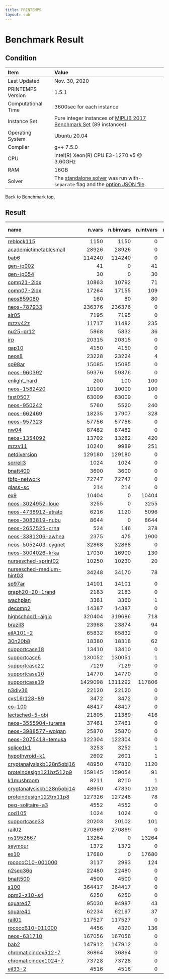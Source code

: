 ```yaml
---
title: PRINTEMPS
layout: sub
---
```


# Benchmark Result

## Condition
| Item               | Value                                                                                                                                                                   |
|:-------------------|:------------------------------------------------------------------------------------------------------------------------------------------------------------------------|
| Last Updated       | Nov. 30, 2020                                                                                                                                                           |
| PRINTEMPS Version  | 1.5.1                                                                                                                                                                   |
| Computational Time | 3600sec for each instance                                                                                                                                               |
| Instance Set       | Pure integer instances of [MIPLIB 2017 Benchmark Set](https://miplib.zib.de/tag_benchmark.html) (89 instances)                                                          |
| Operating System   | Ubuntu 20.04                                                                                                                                                            |
| Compiler           | g++ 7.5.0                                                                                                                                                               |
| CPU                | Intel(R) Xeon(R) CPU E3-1270 v5 @ 3.60GHz                                                                                                                               |
| RAM                | 16GB                                                                                                                                                                    |
| Solver             | The [standalone solver](https://snowberryfield.github.io/printemps/#standalone-solver) was run with`--separate` flag and the [option JSON file](benchmark_option.json). |

Back to [Benchmark top](../../../).

## Result

| name                                                                                               |  n.vars | n.binvars | n.intvars | n.contvars | n.constrs |         found feas.          |                     obj.(viol.) |       known best |
|:---------------------------------------------------------------------------------------------------|--------:|----------:|----------:|-----------:|----------:|:----------------------------:|--------------------------------:|-----------------:|
| [reblock115](https://miplib.zib.de/instance_details_reblock115.html)                               |    1150 |      1150 |         0 |          0 |      4735 | <font color=green>Yes</font> |                -35887696.057037 |   -36800603.2332 |
| [academictimetablesmall](https://miplib.zib.de/instance_details_academictimetablesmall.html)       |   28926 |     28926 |         0 |          0 |     23294 |  <font color=gray>No</font>  |    <font color=red>(1.0)</font> |              0.0 |
| [bab6](https://miplib.zib.de/instance_details_bab6.html)                                           |  114240 |    114240 |         0 |          0 |     29904 |  <font color=gray>No</font>  |   <font color=red>(62.0)</font> |     -284248.2307 |
| [gen-ip002](https://miplib.zib.de/instance_details_gen-ip002.html)                                 |      41 |         0 |        41 |          0 |        24 | <font color=green>Yes</font> |                    -4746.492685 |     -4783.733392 |
| [gen-ip054](https://miplib.zib.de/instance_details_gen-ip054.html)                                 |      30 |         0 |        30 |          0 |        27 | <font color=green>Yes</font> |                     6840.965642 |    6840.96564179 |
| [comp21-2idx](https://miplib.zib.de/instance_details_comp21-2idx.html)                             |   10863 |     10792 |        71 |          0 |     14038 | <font color=green>Yes</font> |                           153.0 |             74.0 |
| [comp07-2idx](https://miplib.zib.de/instance_details_comp07-2idx.html)                             |   17264 |     17155 |       109 |          0 |     21235 | <font color=green>Yes</font> |                             6.0 |              6.0 |
| [neos859080](https://miplib.zib.de/instance_details_neos859080.html)                               |     160 |        80 |        80 |          0 |       164 |  <font color=gray>No</font>  |    <font color=red>(1.0)</font> |             None |
| [neos-787933](https://miplib.zib.de/instance_details_neos-787933.html)                             |  236376 |    236376 |         0 |          0 |      1897 | <font color=green>Yes</font> |                            34.0 |             30.0 |
| [air05](https://miplib.zib.de/instance_details_air05.html)                                         |    7195 |      7195 |         0 |          0 |       426 | <font color=green>Yes</font> |                         27288.0 |          26374.0 |
| [mzzv42z](https://miplib.zib.de/instance_details_mzzv42z.html)                                     |   11717 |     11482 |       235 |          0 |     10460 | <font color=green>Yes</font> |                        -14130.0 |         -20540.0 |
| [nu25-pr12](https://miplib.zib.de/instance_details_nu25-pr12.html)                                 |    5868 |      5832 |        36 |          0 |      2313 | <font color=green>Yes</font> |                         56475.0 |          53905.0 |
| [irp](https://miplib.zib.de/instance_details_irp.html)                                             |   20315 |     20315 |         0 |          0 |        39 | <font color=green>Yes</font> |                    12159.492836 |  12159.492835397 |
| [qap10](https://miplib.zib.de/instance_details_qap10.html)                                         |    4150 |      4150 |         0 |          0 |      1820 | <font color=green>Yes</font> |                           364.0 |            340.0 |
| [neos8](https://miplib.zib.de/instance_details_neos8.html)                                         |   23228 |     23224 |         4 |          0 |     46324 | <font color=green>Yes</font> |                         -3513.0 |          -3719.0 |
| [sp98ar](https://miplib.zib.de/instance_details_sp98ar.html)                                       |   15085 |     15085 |         0 |          0 |      1435 | <font color=green>Yes</font> |                    562412239.68 |      529740623.2 |
| [neos-960392](https://miplib.zib.de/instance_details_neos-960392.html)                             |   59376 |     59376 |         0 |          0 |      4744 | <font color=green>Yes</font> |                          -238.0 |           -238.0 |
| [enlight_hard](https://miplib.zib.de/instance_details_enlight_hard.html)                           |     200 |       100 |       100 |          0 |       100 |  <font color=gray>No</font>  |    <font color=red>(2.0)</font> |             37.0 |
| [neos-1582420](https://miplib.zib.de/instance_details_neos-1582420.html)                           |   10100 |     10000 |       100 |          0 |     10180 | <font color=green>Yes</font> |                            96.0 |             91.0 |
| [fast0507](https://miplib.zib.de/instance_details_fast0507.html)                                   |   63009 |     63009 |         0 |          0 |       507 | <font color=green>Yes</font> |                           181.0 |            174.0 |
| [neos-950242](https://miplib.zib.de/instance_details_neos-950242.html)                             |    5760 |      5520 |       240 |          0 |     34224 | <font color=green>Yes</font> |                             4.0 |              4.0 |
| [neos-662469](https://miplib.zib.de/instance_details_neos-662469.html)                             |   18235 |     17907 |       328 |          0 |      1085 | <font color=green>Yes</font> |                        826810.0 |         184380.0 |
| [neos-957323](https://miplib.zib.de/instance_details_neos-957323.html)                             |   57756 |     57756 |         0 |          0 |      3757 | <font color=green>Yes</font> |                     -237.731995 |     -237.7566815 |
| [nw04](https://miplib.zib.de/instance_details_nw04.html)                                           |   87482 |     87482 |         0 |          0 |        36 | <font color=green>Yes</font> |                         17124.0 |          16862.0 |
| [neos-1354092](https://miplib.zib.de/instance_details_neos-1354092.html)                           |   13702 |     13282 |       420 |          0 |      3135 |  <font color=gray>No</font>  |    <font color=red>(5.0)</font> |             46.0 |
| [mzzv11](https://miplib.zib.de/instance_details_mzzv11.html)                                       |   10240 |      9989 |       251 |          0 |      9499 | <font color=green>Yes</font> |                         -9670.0 |         -21718.0 |
| [netdiversion](https://miplib.zib.de/instance_details_netdiversion.html)                           |  129180 |    129180 |         0 |          0 |    119589 | <font color=green>Yes</font> |                           642.0 |            242.0 |
| [sorrell3](https://miplib.zib.de/instance_details_sorrell3.html)                                   |    1024 |      1024 |         0 |          0 |    169162 | <font color=green>Yes</font> |                           -16.0 |            -16.0 |
| [bnatt400](https://miplib.zib.de/instance_details_bnatt400.html)                                   |    3600 |      3600 |         0 |          0 |      5614 |  <font color=gray>No</font>  |   <font color=red>(1.75)</font> |              1.0 |
| [tbfp-network](https://miplib.zib.de/instance_details_tbfp-network.html)                           |   72747 |     72747 |         0 |          0 |      2436 | <font color=green>Yes</font> |                       29.872917 |      24.16319444 |
| [glass-sc](https://miplib.zib.de/instance_details_glass-sc.html)                                   |     214 |       214 |         0 |          0 |      6119 | <font color=green>Yes</font> |                            23.0 |             23.0 |
| [ex9](https://miplib.zib.de/instance_details_ex9.html)                                             |   10404 |         0 |     10404 |          0 |     40962 | <font color=green>Yes</font> |                            81.0 |             81.0 |
| [neos-3024952-loue](https://miplib.zib.de/instance_details_neos-3024952-loue.html)                 |    3255 |         0 |      3255 |          0 |      3705 | <font color=green>Yes</font> |                        120211.0 |          26756.0 |
| [neos-4738912-atrato](https://miplib.zib.de/instance_details_neos-4738912-atrato.html)             |    6216 |      1120 |      5096 |          0 |      1947 | <font color=green>Yes</font> |                 324721622.99825 |    283627956.595 |
| [neos-3083819-nubu](https://miplib.zib.de/instance_details_neos-3083819-nubu.html)                 |    8644 |         0 |      8644 |          0 |      4725 | <font color=green>Yes</font> |                       6797480.0 |        6307996.0 |
| [neos-2657525-crna](https://miplib.zib.de/instance_details_neos-2657525-crna.html)                 |     524 |       146 |       378 |          0 |       342 | <font color=green>Yes</font> |                       15.658593 |         1.810748 |
| [neos-3381206-awhea](https://miplib.zib.de/instance_details_neos-3381206-awhea.html)               |    2375 |       475 |      1900 |          0 |       479 | <font color=green>Yes</font> |                           453.0 |            453.0 |
| [neos-5052403-cygnet](https://miplib.zib.de/instance_details_neos-5052403-cygnet.html)             |   32868 |     32868 |         0 |          0 |     38268 | <font color=green>Yes</font> |                           213.0 |            182.0 |
| [neos-3004026-krka](https://miplib.zib.de/instance_details_neos-3004026-krka.html)                 |   17030 |     16900 |       130 |          0 |     12545 | <font color=green>Yes</font> |                             0.0 |              0.0 |
| [nursesched-sprint02](https://miplib.zib.de/instance_details_nursesched-sprint02.html)             |   10250 |     10230 |        20 |          0 |      3522 | <font color=green>Yes</font> |                           110.0 |             58.0 |
| [nursesched-medium-hint03](https://miplib.zib.de/instance_details_nursesched-medium-hint03.html)   |   34248 |     34170 |        78 |          0 |     14062 | <font color=green>Yes</font> |                          6733.0 |            115.0 |
| [sp97ar](https://miplib.zib.de/instance_details_sp97ar.html)                                       |   14101 |     14101 |         0 |          0 |      1761 | <font color=green>Yes</font> |                     696223844.8 |    660705645.759 |
| [graph20-20-1rand](https://miplib.zib.de/instance_details_graph20-20-1rand.html)                   |    2183 |      2183 |         0 |          0 |      5587 | <font color=green>Yes</font> |                            -8.0 |             -9.0 |
| [wachplan](https://miplib.zib.de/instance_details_wachplan.html)                                   |    3361 |      3360 |         1 |          0 |      1553 | <font color=green>Yes</font> |                            -8.0 |             -8.0 |
| [decomp2](https://miplib.zib.de/instance_details_decomp2.html)                                     |   14387 |     14387 |         0 |          0 |     10765 | <font color=green>Yes</font> |                          -160.0 |           -160.0 |
| [highschool1-aigio](https://miplib.zib.de/instance_details_highschool1-aigio.html)                 |  320404 |    319686 |       718 |          0 |     92568 |  <font color=gray>No</font>  | <font color=red>(8158.0)</font> |              0.0 |
| [brazil3](https://miplib.zib.de/instance_details_brazil3.html)                                     |   23968 |     23874 |        94 |          0 |     14646 |  <font color=gray>No</font>  |   <font color=red>(30.0)</font> |             24.0 |
| [eilA101-2](https://miplib.zib.de/instance_details_eilA101-2.html)                                 |   65832 |     65832 |         0 |          0 |       100 | <font color=green>Yes</font> |                     1156.387418 |       880.920108 |
| [30n20b8](https://miplib.zib.de/instance_details_30n20b8.html)                                     |   18380 |     18318 |        62 |          0 |       576 |  <font color=gray>No</font>  |    <font color=red>(3.0)</font> |            302.0 |
| [supportcase18](https://miplib.zib.de/instance_details_supportcase18.html)                         |   13410 |     13410 |         0 |          0 |       240 | <font color=green>Yes</font> |                            49.0 |             48.0 |
| [supportcase6](https://miplib.zib.de/instance_details_supportcase6.html)                           |  130052 |    130051 |         1 |          0 |       771 | <font color=green>Yes</font> |                    82445.753815 |      51906.47737 |
| [supportcase22](https://miplib.zib.de/instance_details_supportcase22.html)                         |    7129 |      7129 |         0 |          0 |    260602 |  <font color=gray>No</font>  |    <font color=red>(1.0)</font> |             None |
| [supportcase10](https://miplib.zib.de/instance_details_supportcase10.html)                         |   14770 |     14770 |         0 |          0 |    165684 |  <font color=gray>No</font>  |  <font color=red>(793.0)</font> |              7.0 |
| [supportcase19](https://miplib.zib.de/instance_details_supportcase19.html)                         | 1429098 |   1311292 |    117806 |          0 |     10713 |  <font color=gray>No</font>  |    <font color=red>(4.0)</font> |       12677206.0 |
| [n3div36](https://miplib.zib.de/instance_details_n3div36.html)                                     |   22120 |     22120 |         0 |          0 |      4484 | <font color=green>Yes</font> |                        131400.0 |         130800.0 |
| [cvs16r128-89](https://miplib.zib.de/instance_details_cvs16r128-89.html)                           |    3472 |      3472 |         0 |          0 |      4633 | <font color=green>Yes</font> |                           -94.0 |            -97.0 |
| [co-100](https://miplib.zib.de/instance_details_co-100.html)                                       |   48417 |     48417 |         0 |          0 |      2187 | <font color=green>Yes</font> |                      2741593.34 |       2639942.06 |
| [lectsched-5-obj](https://miplib.zib.de/instance_details_lectsched-5-obj.html)                     |   21805 |     21389 |       416 |          0 |     38884 |  <font color=gray>No</font>  |   <font color=red>(28.0)</font> |             24.0 |
| [neos-3555904-turama](https://miplib.zib.de/instance_details_neos-3555904-turama.html)             |   37461 |     37461 |         0 |          0 |    146493 | <font color=green>Yes</font> |                           -34.7 |            -34.7 |
| [neos-3988577-wolgan](https://miplib.zib.de/instance_details_neos-3988577-wolgan.html)             |   25870 |     25870 |         0 |          0 |     44662 |  <font color=gray>No</font>  |   <font color=red>(40.0)</font> |             None |
| [neos-2075418-temuka](https://miplib.zib.de/instance_details_neos-2075418-temuka.html)             |  122304 |    122304 |         0 |          0 |    349602 |  <font color=gray>No</font>  |  <font color=red>(358.0)</font> |             None |
| [splice1k1](https://miplib.zib.de/instance_details_splice1k1.html)                                 |    3253 |      3252 |         1 |          0 |      6505 | <font color=green>Yes</font> |                           -70.0 |           -394.0 |
| [hypothyroid-k1](https://miplib.zib.de/instance_details_hypothyroid-k1.html)                       |    2602 |      2601 |         1 |          0 |      5195 | <font color=green>Yes</font> |                         -2851.0 |          -2851.0 |
| [cryptanalysiskb128n5obj16](https://miplib.zib.de/instance_details_cryptanalysiskb128n5obj16.html) |   48950 |     47830 |      1120 |          0 |     98021 |  <font color=gray>No</font>  |   <font color=red>(70.0)</font> |              0.0 |
| [proteindesign121hz512p9](https://miplib.zib.de/instance_details_proteindesign121hz512p9.html)     |  159145 |    159054 |        91 |          0 |       301 |  <font color=gray>No</font>  |    <font color=red>(4.0)</font> |           1473.0 |
| [k1mushroom](https://miplib.zib.de/instance_details_k1mushroom.html)                               |    8211 |      8210 |         1 |          0 |     16419 | <font color=green>Yes</font> |                          -340.0 |          -3288.0 |
| [cryptanalysiskb128n5obj14](https://miplib.zib.de/instance_details_cryptanalysiskb128n5obj14.html) |   48950 |     47830 |      1120 |          0 |     98021 |  <font color=gray>No</font>  |  <font color=red>(106.0)</font> |             None |
| [proteindesign122trx11p8](https://miplib.zib.de/instance_details_proteindesign122trx11p8.html)     |  127326 |    127248 |        78 |          0 |       254 |  <font color=gray>No</font>  |    <font color=red>(5.0)</font> |           1747.0 |
| [peg-solitaire-a3](https://miplib.zib.de/instance_details_peg-solitaire-a3.html)                   |    4552 |      4552 |         0 |          0 |      4587 |  <font color=gray>No</font>  |    <font color=red>(5.0)</font> |              1.0 |
| [cod105](https://miplib.zib.de/instance_details_cod105.html)                                       |    1024 |      1024 |         0 |          0 |      1024 | <font color=green>Yes</font> |                           -12.0 |            -12.0 |
| [supportcase33](https://miplib.zib.de/instance_details_supportcase33.html)                         |   20203 |     20102 |       101 |          0 |     20489 | <font color=green>Yes</font> |                          -105.0 |           -345.0 |
| [rail02](https://miplib.zib.de/instance_details_rail02.html)                                       |  270869 |    270869 |         0 |          0 |     95791 |  <font color=gray>No</font>  |   <font color=red>(24.0)</font> |     -200.4499077 |
| [ns1952667](https://miplib.zib.de/instance_details_ns1952667.html)                                 |   13264 |         0 |     13264 |          0 |        41 |  <font color=gray>No</font>  |   <font color=red>(45.0)</font> |              0.0 |
| [seymour](https://miplib.zib.de/instance_details_seymour.html)                                     |    1372 |      1372 |         0 |          0 |      4944 | <font color=green>Yes</font> |                           425.0 |            423.0 |
| [ex10](https://miplib.zib.de/instance_details_ex10.html)                                           |   17680 |         0 |     17680 |          0 |     69608 |  <font color=gray>No</font>  |   <font color=red>(62.0)</font> |            100.0 |
| [rococoC10-001000](https://miplib.zib.de/instance_details_rococoC10-001000.html)                   |    3117 |      2993 |       124 |          0 |      1293 |  <font color=gray>No</font>  |    <font color=red>(5.0)</font> |          11460.0 |
| [n2seq36q](https://miplib.zib.de/instance_details_n2seq36q.html)                                   |   22480 |     22480 |         0 |          0 |      2565 | <font color=green>Yes</font> |                         52600.0 |          52200.0 |
| [bnatt500](https://miplib.zib.de/instance_details_bnatt500.html)                                   |    4500 |      4500 |         0 |          0 |      7029 |  <font color=gray>No</font>  |  <font color=red>(2.718)</font> |             None |
| [s100](https://miplib.zib.de/instance_details_s100.html)                                           |  364417 |    364417 |         0 |          0 |     14733 | <font color=green>Yes</font> |                       -0.145618 | -0.1697235270583 |
| [opm2-z10-s4](https://miplib.zib.de/instance_details_opm2-z10-s4.html)                             |    6250 |      6250 |         0 |          0 |    160633 | <font color=green>Yes</font> |                        -30776.0 |         -33269.0 |
| [square47](https://miplib.zib.de/instance_details_square47.html)                                   |   95030 |     94987 |        43 |          0 |     61591 | <font color=gray>N/A</font>  |     <font color=gray>N/A</font> |   15.99999999979 |
| [square41](https://miplib.zib.de/instance_details_square41.html)                                   |   62234 |     62197 |        37 |          0 |     40160 | <font color=green>Yes</font> |                            89.0 |             15.0 |
| [rail01](https://miplib.zib.de/instance_details_rail01.html)                                       |  117527 |    117527 |         0 |          0 |     46843 |  <font color=gray>No</font>  |   <font color=red>(28.0)</font> |      -70.5699643 |
| [rococoB10-011000](https://miplib.zib.de/instance_details_rococoB10-011000.html)                   |    4456 |      4320 |       136 |          0 |      1667 |  <font color=gray>No</font>  |   <font color=red>(13.0)</font> |          19449.0 |
| [neos-631710](https://miplib.zib.de/instance_details_neos-631710.html)                             |  167056 |    167056 |         0 |          0 |    169576 | <font color=green>Yes</font> |                           204.0 |            203.0 |
| [bab2](https://miplib.zib.de/instance_details_bab2.html)                                           |  147912 |    147912 |         0 |          0 |     17245 |  <font color=gray>No</font>  |   <font color=red>(79.0)</font> |     -357544.3115 |
| [chromaticindex512-7](https://miplib.zib.de/instance_details_chromaticindex512-7.html)             |   36864 |     36864 |         0 |          0 |     33791 | <font color=green>Yes</font> |                             4.0 |              4.0 |
| [chromaticindex1024-7](https://miplib.zib.de/instance_details_chromaticindex1024-7.html)           |   73728 |     73728 |         0 |          0 |     67583 | <font color=green>Yes</font> |                             4.0 |              4.0 |
| [eil33-2](https://miplib.zib.de/instance_details_eil33-2.html)                                     |    4516 |      4516 |         0 |          0 |        32 | <font color=green>Yes</font> |                      934.007916 | 934.007915999999 |
